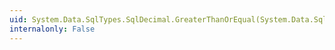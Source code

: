 ```yaml
---
uid: System.Data.SqlTypes.SqlDecimal.GreaterThanOrEqual(System.Data.SqlTypes.SqlDecimal,System.Data.SqlTypes.SqlDecimal)
internalonly: False
---
```

